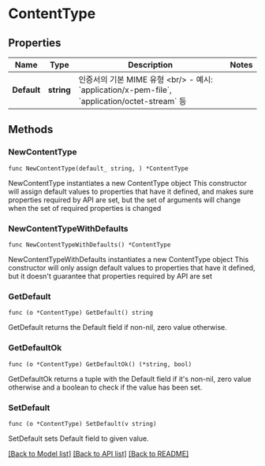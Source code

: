 # ContentType

## Properties

Name | Type | Description | Notes
------------ | ------------- | ------------- | -------------
**Default** | **string** | 인증서의 기본 MIME 유형 &lt;br/&gt; - 예시: &#x60;application/x-pem-file&#x60;, &#x60;application/octet-stream&#x60; 등 | 

## Methods

### NewContentType

`func NewContentType(default_ string, ) *ContentType`

NewContentType instantiates a new ContentType object
This constructor will assign default values to properties that have it defined,
and makes sure properties required by API are set, but the set of arguments
will change when the set of required properties is changed

### NewContentTypeWithDefaults

`func NewContentTypeWithDefaults() *ContentType`

NewContentTypeWithDefaults instantiates a new ContentType object
This constructor will only assign default values to properties that have it defined,
but it doesn't guarantee that properties required by API are set

### GetDefault

`func (o *ContentType) GetDefault() string`

GetDefault returns the Default field if non-nil, zero value otherwise.

### GetDefaultOk

`func (o *ContentType) GetDefaultOk() (*string, bool)`

GetDefaultOk returns a tuple with the Default field if it's non-nil, zero value otherwise
and a boolean to check if the value has been set.

### SetDefault

`func (o *ContentType) SetDefault(v string)`

SetDefault sets Default field to given value.



[[Back to Model list]](../README.md#documentation-for-models) [[Back to API list]](../README.md#documentation-for-api-endpoints) [[Back to README]](../README.md)


